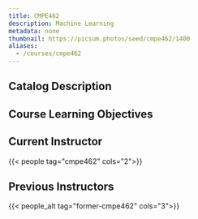 ```yaml
---
title: CMPE462
description: Machine Learning
metadata: none
thumbnail: https://picsum.photos/seed/cmpe462/1400
aliases:
  - /courses/cmpe462
---
```


## Catalog Description

## Course Learning Objectives

## Current Instructor

{{< people tag="cmpe462" cols="2">}}

## Previous Instructors

{{< people_alt tag="former-cmpe462" cols="3">}}
